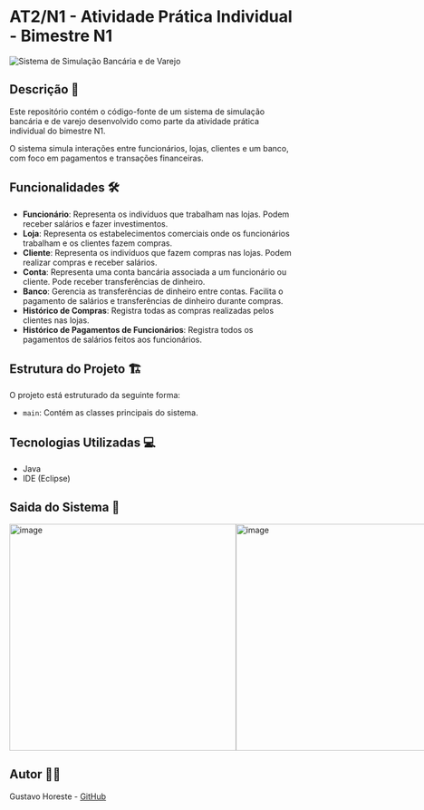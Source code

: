 # AT2/N1 - Atividade Prática Individual - Bimestre N1

![Sistema de Simulação Bancária e de Varejo](https://github.com/GustavoHoreste/AT2-N1/assets/101297032/94f03244-6765-4a26-9f84-93bb40c6e4e2)

## Descrição 📝

Este repositório contém o código-fonte de um sistema de simulação bancária e de varejo desenvolvido como parte da atividade prática individual do bimestre N1.

O sistema simula interações entre funcionários, lojas, clientes e um banco, com foco em pagamentos e transações financeiras.

## Funcionalidades 🛠️

- **Funcionário**: Representa os indivíduos que trabalham nas lojas. Podem receber salários e fazer investimentos.
- **Loja**: Representa os estabelecimentos comerciais onde os funcionários trabalham e os clientes fazem compras.
- **Cliente**: Representa os indivíduos que fazem compras nas lojas. Podem realizar compras e receber salários.
- **Conta**: Representa uma conta bancária associada a um funcionário ou cliente. Pode receber transferências de dinheiro.
- **Banco**: Gerencia as transferências de dinheiro entre contas. Facilita o pagamento de salários e transferências de dinheiro durante compras.
- **Histórico de Compras**: Registra todas as compras realizadas pelos clientes nas lojas.
- **Histórico de Pagamentos de Funcionários**: Registra todos os pagamentos de salários feitos aos funcionários.

## Estrutura do Projeto 🏗️

O projeto está estruturado da seguinte forma:

- `main`: Contém as classes principais do sistema.

## Tecnologias Utilizadas 💻

- Java
- IDE (Eclipse)

## Saida do Sistema 🚀

<div style="display: flex;">
    <img width="400" alt="image" src="https://github.com/GustavoHoreste/AT2-N1/assets/101297032/c5e16791-cd2a-4812-981b-cda6db33f7e5">
    <img width="400" alt="image" src="https://github.com/GustavoHoreste/AT2-N1/assets/101297032/48ee63eb-12b7-4c94-998d-650a6964b03a">
</div>

## Autor 👨‍💻

Gustavo Horeste - [GitHub](https://github.com/GustavoHoreste)
